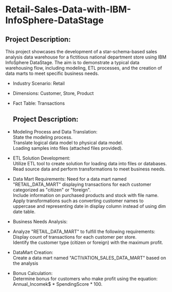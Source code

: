 # Retail-Sales-Data-with-IBM-InfoSphere-DataStage
## Project Description:  
This project showcases the development of a star-schema-based sales analysis data warehouse for a fictitious national department store using IBM InfoSphere DataStage. The aim is to demonstrate a typical data warehousing flow, including modeling, ETL processes, and the creation of data marts to meet specific business needs. 
    
- Industry Scenario: Retail
- Dimensions: Customer, Store, Product
- Fact Table: Transactions

  ## Project Description:   
 - Modeling Process and Data Translation:  
       State the modeling process.  
       Translate logical data model to physical data model.    
       Loading samples into files (attached files provided).  
- ETL Solution Development:  
       Utilize ETL tool to create solution for loading data into files or databases.  
       Read source data and perform transformations to meet business needs.  
- Data Mart Requirements:
  Need for a data mart named "RETAIL_DATA_MART" displaying transactions for each customer categorized as "citizen" or "foreign".  
  Include information on purchased products and stock with file name.  
  Apply transformations such as converting customer names to uppercase and representing date in display column instead of using dim date table.  
- Business Needs Analysis:  
- Analyze "RETAIL_DATA_MART" to fulfill the following requirements:  
   Display count of transactions for each customer per store.  
   Identify the customer type (citizen or foreign) with the maximum profit.  
- DataMart Creation:  
Create a data mart named "ACTIVATION_SALES_DATA_MART" based on the analysis  
- Bonus Calculation:  
Determine bonus for customers who make profit using the equation: Annual_Incomek$ * SpendingScore * 100.  

